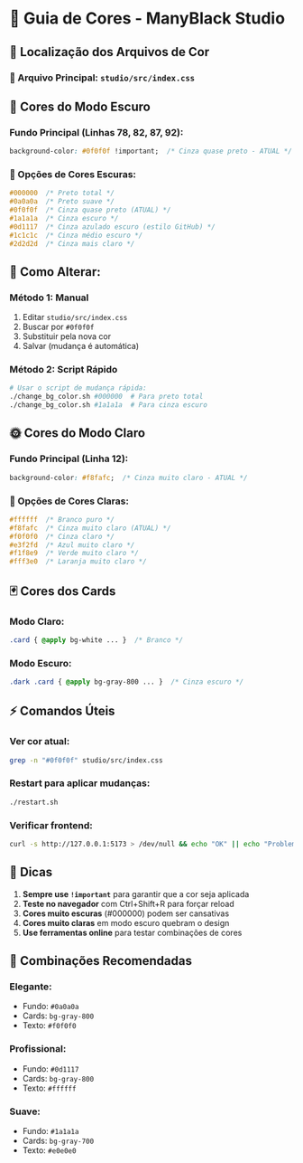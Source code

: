 # 🎨 Guia de Cores - ManyBlack Studio

## 📍 Localização dos Arquivos de Cor

### 🎯 Arquivo Principal: `studio/src/index.css`

## 🌙 Cores do Modo Escuro

### Fundo Principal (Linhas 78, 82, 87, 92):
```css
background-color: #0f0f0f !important;  /* Cinza quase preto - ATUAL */
```

### 🎨 Opções de Cores Escuras:
```css
#000000  /* Preto total */
#0a0a0a  /* Preto suave */
#0f0f0f  /* Cinza quase preto (ATUAL) */
#1a1a1a  /* Cinza escuro */
#0d1117  /* Cinza azulado escuro (estilo GitHub) */
#1c1c1c  /* Cinza médio escuro */
#2d2d2d  /* Cinza mais claro */
```

## 🔧 Como Alterar:

### Método 1: Manual
1. Editar `studio/src/index.css`
2. Buscar por `#0f0f0f`
3. Substituir pela nova cor
4. Salvar (mudança é automática)

### Método 2: Script Rápido
```bash
# Usar o script de mudança rápida:
./change_bg_color.sh #000000  # Para preto total
./change_bg_color.sh #1a1a1a  # Para cinza escuro
```

## 🌞 Cores do Modo Claro

### Fundo Principal (Linha 12):
```css
background-color: #f8fafc;  /* Cinza muito claro - ATUAL */
```

### 🎨 Opções de Cores Claras:
```css
#ffffff  /* Branco puro */
#f8fafc  /* Cinza muito claro (ATUAL) */
#f0f0f0  /* Cinza claro */
#e3f2fd  /* Azul muito claro */
#f1f8e9  /* Verde muito claro */
#fff3e0  /* Laranja muito claro */
```

## 🃏 Cores dos Cards

### Modo Claro:
```css
.card { @apply bg-white ... }  /* Branco */
```

### Modo Escuro:
```css
.dark .card { @apply bg-gray-800 ... }  /* Cinza escuro */
```

## ⚡ Comandos Úteis

### Ver cor atual:
```bash
grep -n "#0f0f0f" studio/src/index.css
```

### Restart para aplicar mudanças:
```bash
./restart.sh
```

### Verificar frontend:
```bash
curl -s http://127.0.0.1:5173 > /dev/null && echo "OK" || echo "Problema"
```

## 🎯 Dicas

1. **Sempre use `!important`** para garantir que a cor seja aplicada
2. **Teste no navegador** com Ctrl+Shift+R para forçar reload
3. **Cores muito escuras** (#000000) podem ser cansativas
4. **Cores muito claras** em modo escuro quebram o design
5. **Use ferramentas online** para testar combinações de cores

## 🌈 Combinações Recomendadas

### Elegante:
- Fundo: `#0a0a0a`
- Cards: `bg-gray-800`
- Texto: `#f0f0f0`

### Profissional:
- Fundo: `#0d1117` 
- Cards: `bg-gray-800`
- Texto: `#ffffff`

### Suave:
- Fundo: `#1a1a1a`
- Cards: `bg-gray-700`
- Texto: `#e0e0e0`
